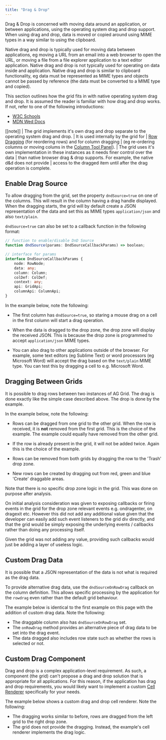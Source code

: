 ```yaml
---
title: "Drag & Drop"
---
```


Drag & Drop is concerned with moving data around an application, or between applications, using the operating system drag and drop support. When using drag and drop, data is moved or copied around using MIME types in a way similar to using the clipboard.

Native drag and drop is typically used for moving data between applications, eg moving a URL from an email into a web browser to open the URL, or moving a file from a file explorer application to a text editor application. Native drag and drop is not typically used for operating on data inside and application. Native drag and drop is similar to clipboard functionality, eg data must be represented as MIME types and objects cannot be passed by reference (the data must be converted to a MIME type and copied).

This section outlines how the grid fits in with native operating system drag and drop. It is assumed the reader is familiar with how drag and drop works. If not, refer to one of the following introductions:

- [W3C Schools](https://www.w3schools.com/html/html5_draganddrop.asp)
- [MDN Wed Docs](https://developer.mozilla.org/en-US/docs/Web/API/HTML_Drag_and_Drop_API)

[[note]]
| The grid implements it's own drag and drop separate to the operating system drag and drop.
| It is used internally by the grid for
| [Row Dragging](../row-dragging/) (for reordering rows) and for column dragging 
| (eg re-ordering columns or moving colums in the [Column Tool Panel](../tool-panel-columns/)).
| The grid uses it's own implementation in these instances as it needs finer control over the data
| than native browser drag & drop supports. For example, the native d&d does not provide
| access to the dragged item until after the drag operation is complete.

## Enable Drag Source

To allow dragging from the grid, set the property `dndSource=true` on one of the columns.
This will result in the column having a drag handle displayed. When the dragging starts, the grid
will by default create a JSON representation of the data and set this as MIME types `application/json` and also `text/plain`.

`dndSource=true` can also be set to a callback function in the following format:

```ts
// function to enable/disable DnD Source
function dndSource(params: DndSourceCallbackParams) => boolean;

// interface for params
interface DndSourceCallbackParams {
    node: RowNode;
    data: any;
    column: Column;
    colDef: ColDef;
    context: any;
    api: GridApi;
    columnApi: ColumnApi;
}
```

In the example below, note the following:

- The first column has `dndSource=true`, so staring a mouse drag on a cell in the first column will start a drag operation.

- When the data is dragged to the drop zone, the drop zone will display the received JSON. This is because the drop zone is programmed to accept `application/json` MIME types.

- You can also drag to other applications outside of the browser. For example, some text editors (eg Sublime Text) or word processors (eg Microsoft Word) will accept the drag based on the `text/plain` MIME type. You can test this by dragging a cell to e.g. Microsoft Word.

<grid-example title='Simple' name='simple' type='generated'></grid-example>

## Dragging Between Grids

It is possible to drag rows between two instances of AG Grid. The drag is done exactly like the simple case described above. The drop is done by the example.

In the example below, note the following:

- Rows can be dragged from one grid to the other grid. When the row is received, it is **not** removed from the first grid. This is the choice of the example. The example could equally have removed from the other grid.

- If the row is already present in the grid, it will not be added twice. Again this is the choice of the example.

- Rows can be removed from both grids by dragging the row to the 'Trash' drop zone.

- New rows can be created by dragging out from red, green and blue 'Create' draggable areas.

<grid-example title='Two Grids' name='two-grids' type='multi' options='{ "extras": ["fontawesome"] }'></grid-example>

Note that there is no specific drop zone logic in the grid. This was done on purpose after analysis.

On initial analysis consideration was given to exposing callbacks or firing events in the grid for the drop zone relevant events e.g. ondragenter, on dragexit etc. However this did not add any additional value given that the developer can easily add such event listeners to the grid div directly, and that the grid would be simply exposing the underlying events / callbacks rather than doing any processing itself.

Given the grid was not adding any value, providing such callbacks would just be adding a layer of useless logic.

## Custom Drag Data

It is possible that a JSON representation of the data is not what is required as the drag data.

To provide alternative drag data, use the `dndSourceOnRowDrag` callback on the column definition. This allows specific processing by the application for the `rowdrag` even rather than the default grid behaviour.

The example below is identical to the first example on this page with the addition of custom drag data. Note the following:

- The draggable column also has `dndSourceOnRowDrag` set.
- The `onRowDrag` method provides an alternative piece of drag data to be set into the drag event.
- The data dragged also includes row state such as whether the rows is selected or not.

<grid-example title='Custom Drag Data' name='custom-drag-data' type='generated'></grid-example>

## Custom Drag Component

Drag and drop is a complex application-level requirement. As such, a component (the grid) can't propose a drag and drop solution that is appropriate for all applications. For this reason, if the application has drag and drop requirements, you would likely want to implement a custom [Cell Renderer](../component-cell-renderer/) specifically for your needs.

The example below shows a custom drag and drop cell renderer. Note the following:

- The dragging works similar to before, rows are dragged from the left grid to the right drop zone.
- The grid does not provide the dragging. Instead, the example's cell renderer implements the drag logic.

<grid-example title='Custom Drag Component' name='custom-drag-comp' type='generated' options='{ "enterprise": true }'></grid-example>

